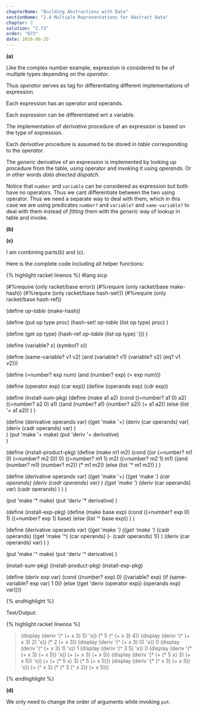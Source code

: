 ```yaml
---
chapterName: "Building Abstractions with Data"
sectionName: "2.4 Multiple Representations for Abstract Data"
chapter: 2
solution: "2.73"
order: "073"
date: 2016-06-25
---
```


**(a)**

Like the complex number example, expression is considered to be of multiple types depending on the *operator*.

Thus *operator* serves as tag for differentiating different implementations of expression.

Each expression has an operator and operands.

Each expression can be differentiated wrt a variable.

The implementation of *derivative* procedure of an expression is based on the type of expression.

Each *derivative* procedure is assumed to be stored in *table* corresponding to the *operator*.

The *generic* derivative of an expression is implemented by looking up procedure from the table, using operator and invoking it using *operands*. Or in other words
*data directed dispatch*.
 
Notice that `number` and `variable` can be considered as expression but both have no operators. Thus we cant differentiate between the two using operator. Thus we need 
a separate way to deal with them, which in this case we are using predicates `number?` and `variable?` and `same-variable?` to deal with them instead of *fitting* them
with the *generic* way of lookup in table and invoke.

**(b)**

**(c)**
    
I am combining parts(b) and (c).

Here is the complete code including all helper functions:
    
{% highlight racket linenos %}
#lang sicp

(#%require (only racket/base error))
(#%require (only racket/base make-hash))
(#%require (only racket/base hash-set!))
(#%require (only racket/base hash-ref))

(define *op-table* (make-hash))

(define (put op type proc)
  (hash-set! *op-table* (list op type) proc)
)

(define (get op type)
  (hash-ref *op-table* (list op type) '())
)

(define (variable? x) (symbol? x))

(define (same-variable? v1 v2)
     (and (variable? v1) (variable? v2) (eq? v1 v2)))

(define (=number? exp num)
(and (number? exp) (= exp num)))

(define (operator exp) (car exp))
(define (operands exp) (cdr exp))

(define (install-sum-pkg)
  (define (make a1 a2)
     (cond ((=number? a1 0) a2)
        ((=number? a2 0) a1)
        ((and (number? a1) (number? a2)) (+ a1 a2))
        (else (list '+ a1 a2))
     )
  )  

  (define (derivative operands var)
    ((get 'make '+) 
             (deriv (car operands) var)
             (deriv (cadr operands) var)
    )    
  )
  (put 'make '+ make)
  (put 'deriv '+ derivative)  
)  

(define (install-product-pkg)
  (define (make m1 m2)
    (cond ((or (=number? m1 0) (=number? m2 0)) 0)
          ((=number? m1 1) m2)
          ((=number? m2 1) m1)
          ((and (number? m1) (number? m2)) (* m1 m2))
          (else (list '* m1 m2))
    )
  )
  
  (define (derivative operands var)
    ((get 'make '+) 
            ((get 'make '*) 
                 (car operands)
                 (deriv (cadr operands) var)
            )
            ((get 'make '*) 
                 (deriv (car operands) var)
                 (cadr operands)
            )
    )
  )

  (put 'make '* make)
  (put 'deriv '* derivative)
)

(define (install-exp-pkg)
  (define (make base exp)
      (cond ((=number? exp 0) 1)
         ((=number? exp 1) base)
         (else (list '^ base exp))
      )
  )
  
  (define (derivative operands var)
    ((get 'make '*)
        ((get 'make '*)
           (cadr operands)
           ((get 'make '^) (car operands) (- (cadr operands) 1))
        )
        (deriv (car operands) var)
    )
  )

  (put 'make '^ make)
  (put 'deriv '^ derivative)
)

(install-sum-pkg)
(install-product-pkg)
(install-exp-pkg)

(define (deriv exp var)
   (cond ((number? exp) 0)
         ((variable? exp) (if (same-variable? exp var) 1 0))
         (else ((get 'deriv (operator exp)) (operands exp)
var))))

{% endhighlight %}

Test/Output:    

{% highlight racket linenos %}
>  (display (deriv '(^ (+ x 3) 5) 'x))
(* 5 (^ (+ x 3) 4))
>  (display (deriv '(^ (+ x 3) 2) 'x))
(* 2 (+ x 3))
> (display (deriv '(^ (+ x 3) 0) 'x))
0
> (display (deriv '(^ (+ x 3) 1) 'x))
1
> (display (deriv '(^ 3 5) 'x))
0
> (display (deriv '(* (+ x 3) (+ x 5)) 'x))
(+ (+ x 3) (+ x 5))
> (display (deriv '(* (+ (* 5 x) 3) (+ x 5)) 'x))
(+ (+ (* 5 x) 3) (* 5 (+ x 5)))
> (display (deriv '(* (^ x 3) (+ x 5)) 'x))
(+ (^ x 3) (* (* 3 (^ x 2)) (+ x 5)))
> 
{% endhighlight %}

 
**(d)**

We only need to change the order of arguments while invoking `put`.




         
         


